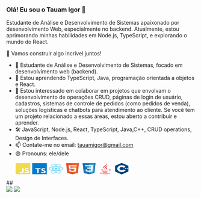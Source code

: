 ### Olá! Eu sou o Tauam Igor  👋

Estudante de Análise e Desenvolvimento de Sistemas apaixonado por desenvolvimento Web, especialmente no backend. Atualmente, estou aprimorando minhas habilidades em Node.js, TypeScript, e explorando o mundo do React.

🚀 Vamos construir algo incrível juntos!

- 🔭 Estudante de Análise e Desenvolvimento de Sistemas, focado em desenvolvimento web (backend).
- 🌱 Estou aprendendo TypeScript, Java, programação orientada a objetos e React.
- 👯 Estou interessado em colaborar em projetos que envolvam o desenvolvimento de operações CRUD, páginas de login de usuário, cadastros, sistemas de controle de pedidos (como pedidos de venda), soluções logísticas e chatbots para atendimento ao cliente. Se você tem um projeto relacionado a essas áreas, estou aberto a contribuir e aprender.
- 🛠️ JavaScript, Node.js, React, TypeScript, Java,C++, CRUD operations, Design de Interfaces.
- 📫 Contate-me no email: tauamigor@gmail.com
- 😄 Pronouns: ele/dele
  <div style="display: inline_block"><br>
  <img align="center" alt="IgorX-Js" height="30" width="40" src="https://raw.githubusercontent.com/devicons/devicon/master/icons/javascript/javascript-plain.svg">
  <img align="center" alt="IgorX-Ts" height="30" width="40" src="https://raw.githubusercontent.com/devicons/devicon/master/icons/typescript/typescript-plain.svg">
  <img align="center" alt="IgorX-React" height="30" width="40" src="https://raw.githubusercontent.com/devicons/devicon/master/icons/react/react-original.svg">
  <img align="center" alt="IgorX-HTML" height="30" width="40" src="https://raw.githubusercontent.com/devicons/devicon/master/icons/html5/html5-original.svg">
  <img align="center" alt="IgorX-CSS" height="30" width="40" src="https://raw.githubusercontent.com/devicons/devicon/master/icons/css3/css3-original.svg">
    <img align="center" alt="IgorX-Java" height="30" width="40" src="https://raw.githubusercontent.com/devicons/devicon/master/icons/java/java-plain.svg">
  <img align="center" alt="IgorX-Cpp" height="30" width="40" src="https://raw.githubusercontent.com/devicons/devicon/master/icons/cplusplus/cplusplus-plain.svg">
</div>
  ##
 
<div> 
  <a href="https://www.linkedin.com/in/tauam-igor/" target="_blank"><img src="https://img.shields.io/badge/-LinkedIn-%230077B5?style=for-the-badge&logo=linkedin&logoColor=white" target="_blank"></a> 
  <a href="https://mail.google.com/mail/u/0/#inbox" target="_blank"><img src="https://img.shields.io/badge/Gmail-D14836?style=for-the-badge&logo=gmail&logoColor=white" target="_blank"></a> 

  
</div>
